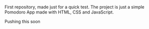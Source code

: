 First repository, made just for a quick test.
The project is just a simple Pomodoro App made with HTML, CSS and JavaScript.

Pushing this soon